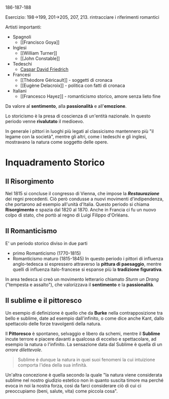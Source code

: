 186-187-188

Esercizio: 198->199, 201->205, 207, 213. rintracciare i riferimenti romantici


Artisti importanti:
- Spagnoli
	- [[Francisco Goya]]
- Inglesi
	- [[William Turner]]
	- [[John Constable]]
- Tedeschi
	- [Caspar David Friedrich](Caspar%20David%20Friedrich.md)
- Francesi
	- [[Théodore Géricault]] - soggetti di cronaca
	- [[Eugène Delacroix]] - politica con fatti di cronaca
- Italiani
	- [[Francesco Hayez]] - romanticismo storico, amore senza lieto fine

Da valore al **sentimento**, alla **passionalità** e all'**emozione**.

Lo storicismo è la presa di coscienza di un'entità nazionale.
In questo periodo venne **rivalutato** il medioevo.

In generale i pittori in luoghi più legati al classicismo mantennero più "il legame con la società", mentre gli altri, come i tedeschi e gli inglesi, mostravano la natura come soggetto delle opere.
# Inquadramento Storico
## Il Risorgimento
Nel 1815 si concluse il congresso di Vienna, che impose la **_Restaurazione_** dei regni precedenti.
Ciò però condusse a nuovi movimenti d'indipendenza, che portarono ad esempio all'unità d'Italia. Questo periodo si chiama **Risorgimento** e spazia dal 1820 al 1870.
Anche in Francia ci fu un nuovo colpo di stato, che portò al regno di Luigi Filippo d'Orléans.
## Il Romanticismo
E' un periodo storico diviso in due parti
- primo Romanticismo (1770-1815)
- Romanticismo maturo (1815-1845)
In questo periodo i pittori di influenza anglo-tedesca si espressero attraverso la **pittura di paesaggio**, mentre quelli di influenza italo-francese si espanse più la **tradizione figurativa**.

In area tedesca si creò un movimento letterario chiamato *Sturm un Drang* ("tempesta e assalto"), che valorizzava il **sentimento** e la **passionalità**.

## Il sublime e il pittoresco
Un esempio di definizione è quello che da **Burke** nella contrapposizione tra bello e sublime, date ad esempio dall'infinito, o come dice anche Kant, dallo spettacolo delle forze travolgenti della natura.

Il **Pittoresco** è spontaneo, selvaggio e libero da schemi, mentre il **Sublime** incute terrore e piacere davanti a qualcosa di eccelso e spettacolare, ad esempio la natura o l'infinito. La sensazione data dal Sublime è quella di un *orrore dilettevole*.

> Sublime è dunque la natura in quei suoi fenomeni la cui intuizione comporta l'idea della sua infinità.

Un'altra concezione è quella secondo la quale "la natura viene considerata sublime nel nostro giudizio estetico non in quanto suscita timore ma perché evoca in noi la nostra forza, così da farci considerare ciò di cui ci preoccupiamo (beni, salute, vita) come piccola cosa".
